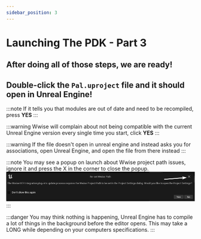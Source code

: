 ```yaml
---
sidebar_position: 3
---
```


# Launching The PDK - Part 3

## After doing all of those steps, we are ready! 

## Double-click the `Pal.uproject` file and it should open in Unreal Engine!


:::note
If it tells you that modules are out of date and need to be recompiled, press **YES**
:::
 
:::warning
Wwise will complain about not being compatible with the current Unreal Engine version every single time you start, click **YES**
:::

:::warning
If the file doesn't open in unreal engine and instead asks you for associations, open Unreal Engine, and open the file from there instead
:::
 
:::note
You may see a popup on launch about Wwise project path issues, ignore it and press the X in the corner to close the popup.
![WwisePathIssue](./assets/ResetWwisePath.png)
:::

:::danger
You may think nothing is happening, Unreal Engine has to compile a lot of things in the background before the editor opens. This may take a LONG while depending on your computers specifications.
:::
